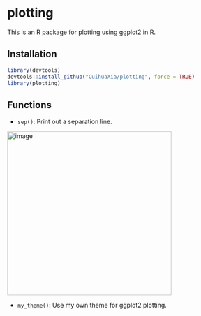 # plotting

This is an R package for plotting using ggplot2 in R.

## Installation

```R
library(devtools)
devtools::install_github("CuihuaXia/plotting", force = TRUE)
library(plotting)
```

## Functions

+ `sep()`: Print out a separation line.

<img width="376" alt="image" src="https://github.com/CuihuaXia/plotting/assets/31227230/74c42560-e45c-47ac-9959-01a8149bc2bf">

+ `my_theme()`: Use my own theme for ggplot2 plotting.
